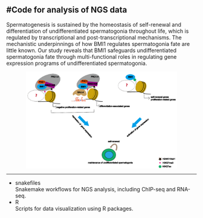 ## #Code for analysis of NGS data

Spermatogenesis is sustained by the homeostasis of self-renewal and differentiation of undifferentiated spermatogonia throughout life, which is regulated by transcriptional and post-transcriptional mechanisms. The mechanistic underpinnings of how BMI1 regulates spermatogonia fate are little known. Our study reveals that BMI1 safeguards undifferentiated spermatogonia fate through multi-functional roles in regulating gene expression programs of undifferentiated spermatogonia.  

<div align="center">   
<img src="figures/Biology_model.png" width = "400" height = "256" alt="fig1" align=center />
</div>

---
- snakefiles  
Snakemake workflows for NGS analysis, including ChIP-seq and RNA-seq.  
- R  
Scripts for data visualization using R packages.
